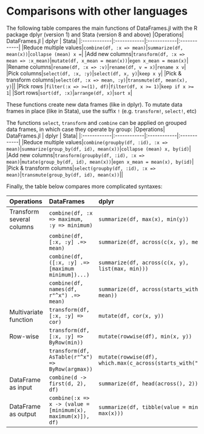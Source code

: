 # Comparisons with other languages

The following table compares the main functions of DataFrames.jl with the R package dplyr (version 1) and Stata (version 8 and above)
|Operations| DataFrames.jl       | dplyr | Stata|
|:------------|:------------|:------------|:------------|
|Reduce multiple values|`combine(df, :x => mean)`|`summarize(df, mean(x))`|`collapse (mean) x =`|
|Add new columns|`transform(df, :x => mean => :x_mean)`|`mutate(df, x_mean = mean(x))`|`egen x_mean = mean(x)`|
|Rename columns|`rename(df, :x => :v)`|`rename(df, v = x)`|`rename x v`|
|Pick columns|`select(df, :x, :y)`|`select(df, x, y)`|`keep x y`|
|Pick & transform columns|`select(df, :x => mean, :y)`|`transmute(df, mean(x), y)`||
|Pick rows |`filter(:x => >=(1), df)`|`filter(df, x >= 1)`|`keep if x >= 1`|
|Sort rows|`sort(df, :x)`|`arrange(df, x)`|`sort x`|

These functions create new data frames (like in dplyr). To mutate data frames in place (like in Stata), use the suffix `!` (e.g. `transform!`, `select!`, etc)

The functions `select`, `transform` and `combine` can be applied on grouped data frames, in which case they operate by group:
|Operations| DataFrames.jl       | dplyr | Stata|
|:------------|:------------|:------------|:------------|
|Reduce multiple values|`combine(groupby(df, :id), :x => mean)`|`summarize(group_by(df, id), mean(x))`|`collapse (mean) x, by(id)`|
|Add new columns|`transform(groupby(df, :id), :x => mean)`|`mutate(group_by(df, id), mean(x))`|`egen x_mean = mean(x), by(id)`|
|Pick & transform columns|`select(groupby(df, :id), :x => mean)`|`transmute(group_by(df, id), mean(x))`||


Finally, the table below compares more complicated syntaxes:

Operations| DataFrames       | dplyr| Stata|
|:------------|:------------|:------------|:------------|
|Transform several columns |`combine(df, :x => maximum,  :y => minimum)`|`summarize(df, max(x), min(y))`|`collapse (max) x (min) y`|
||`combine(df, [:x, :y] .=> mean)`|`summarize(df, across(c(x, y), mean))`|`collapse (mean) x y`|
||`combine(df, ([:x, :y] .=> [maximum minimum])...)`|`summarize(df, across(c(x, y), list(max, min)))`|`collapse (max) x y (min) x y`|
||`combine(df, names(df, r"^x") .=> mean)`|`summarize(df, across(starts_with("x"), mean))`|`collapse (mean) x*`|
|Multivariate function|`transform(df, [:x, :y] => cor)`|`mutate(df, cor(x, y))`|`egen z = corr(x y)`|
|Row-wise|`transform(df, [:x, :y] => ByRow(min))`|`mutate(rowwise(df), min(x, y))`|`egen z = rowmin(x y)`|
||`transform(df, AsTable(r"^x") => ByRow(argmax))`|`mutate(rowwise(df), which.max(c_across(starts_with("x"))))`||
|DataFrame as input|`combine(d -> first(d, 2), df)`|`summarize(df, head(across(), 2))`||
|DataFrame as output|`combine(:x => x -> (value = [minimum(x), maximum(x)]), df)`|`summarize(df, tibble(value = min(x), max(x)))`||
